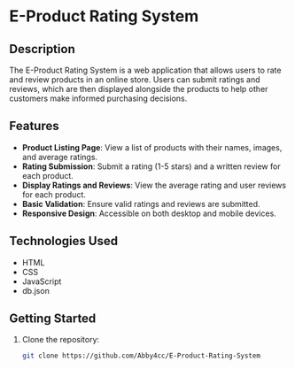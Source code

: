 
# E-Product Rating System

## Description

The E-Product Rating System is a web application that allows users to rate and review products in an online store. Users can submit ratings and reviews, which are then displayed alongside the products to help other customers make informed purchasing decisions.

## Features

- **Product Listing Page**: View a list of products with their names, images, and average ratings.
- **Rating Submission**: Submit a rating (1-5 stars) and a written review for each product.
- **Display Ratings and Reviews**: View the average rating and user reviews for each product.
- **Basic Validation**: Ensure valid ratings and reviews are submitted.
- **Responsive Design**: Accessible on both desktop and mobile devices.

## Technologies Used

- HTML
- CSS
- JavaScript
- db.json

## Getting Started

1. Clone the repository:
   ```bash
   git clone https://github.com/Abby4cc/E-Product-Rating-System
 
